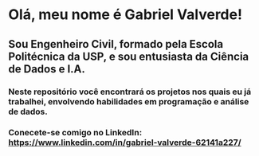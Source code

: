 # Olá, meu nome é Gabriel Valverde!

## Sou Engenheiro Civil, formado pela Escola Politécnica da USP, e sou entusiasta da Ciência de Dados e I.A.
 
### Neste repositório você encontrará os projetos nos quais eu já trabalhei, envolvendo habilidades em programação e análise de dados.

### Conecete-se comigo no LinkedIn: https://www.linkedin.com/in/gabriel-valverde-62141a227/

